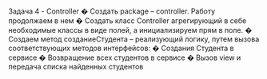 Задача 4 - Controller
� Создать package – controller. Работу продолжаем в нем
� Создать класс Controller агрегирующий в себе необходимые классы в виде
полей, а инициализируем прям в поле.
� Создаем метод созданиеСтудента – реализующий логику, путем вызова
соответствующих методов интерфейсов:
� Создания Студента в сервисе
� Возвращение всех студентов в сервисе
� Вызов view и передача списка найденных студентов


